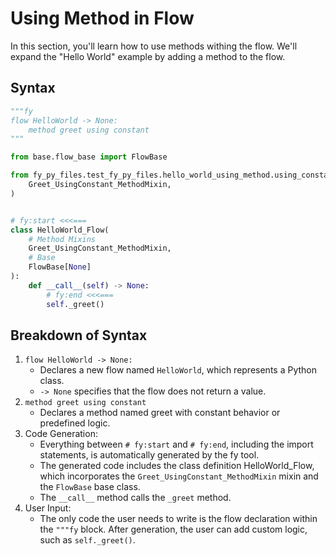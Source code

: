 # Using Method in Flow
In this section, you'll learn how to use methods withing the flow. We'll expand the "Hello World" example by adding a method to the flow.
## Syntax
```py linenums="1"
"""fy
flow HelloWorld -> None:
    method greet using constant
"""

from base.flow_base import FlowBase

from fy_py_files.test_fy_py_files.hello_world_using_method.using_constant_fy import (
    Greet_UsingConstant_MethodMixin,
)


# fy:start <<<===
class HelloWorld_Flow(
    # Method Mixins
    Greet_UsingConstant_MethodMixin,
    # Base
    FlowBase[None]
):
    def __call__(self) -> None:
        # fy:end <<<===
        self._greet()
```

## Breakdown of Syntax

1. `flow HelloWorld -> None:`
    - Declares a new flow named `HelloWorld`, which represents a Python class. 
    - `-> None` specifies that the flow does not return a value.
2. `method greet using constant`
    - Declares a method named greet with constant behavior or predefined logic.
3. Code Generation:
    - Everything between `# fy:start` and `# fy:end`, including the import statements, is automatically generated by the fy tool. 
    - The generated code includes the class definition HelloWorld_Flow, which incorporates the `Greet_UsingConstant_MethodMixin` mixin and the `FlowBase` base class. 
    - The `__call__` method calls the `_greet` method.
4. User Input:
    - The only code the user needs to write is the flow declaration within the `"""fy` block. After generation, the user can add custom logic, such as `self._greet()`.


